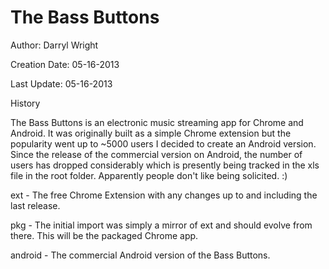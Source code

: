 The Bass Buttons
================

Author: Darryl Wright

Creation Date: 05-16-2013

Last Update: 05-16-2013

History

The Bass Buttons is an electronic music streaming app for Chrome and Android. It was originally built as a simple Chrome extension but the popularity went up to ~5000 users I decided to create an Android version. Since the release of the commercial version on Android, the number of users has dropped considerably which is presently being tracked in the xls file in the root folder. Apparently people don't like being solicited. :) 


ext - The free Chrome Extension with any changes up to and including the last release. 

pkg - The initial import was simply a mirror of ext and should evolve from there. This will be the packaged Chrome app.

android - The commercial Android version of the Bass Buttons.

